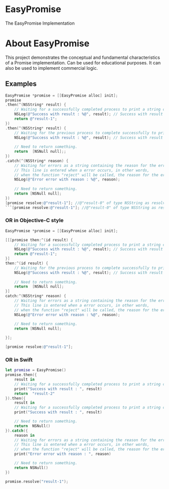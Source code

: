 # EasyPromise
The EasyPromise Implementation

# About EasyPromise
This project demonstrates the conceptual and fundamental characteristics of a Promise implementation. Can be used for educational purposes. It can also be used to implement commercial logic.

## Examples

```objectivec
EasyPromise *promise = [[EasyPromise alloc] init];
promise
.then(^(NSString* result) {
	// Waiting for a successfully completed process to print a string containing the result of the process.
	NSLog(@"Success with result : %@", result); // Success with result : result-0
	return @"result-1";
})
.then(^(NSString* result) {
	// Waiting for the previous process to complete successfully to print a string containing the result of the previous process.
	NSLog(@"Success with result : %@", result); // Success with result : result-1
	
	// Need to return something.
	return  [NSNull null];;
})
.catch(^(NSString* reason) {
	// Waiting for errors as a string containing the reason for the error. 
	// This line is entered when a error occurs, in other words, 
	// when the function "reject" will be called, the reason for the error will be passed to it as an argument.
	NSLog(@"Error error with reason : %@", reason);
	
	// Need to return something.
	return [NSNull null];
})
[promise resolve:@"result-1"]; //@"result-0" of type NSString as resolved value.
```[promise resolve:@"result-1"]; //@"result-0" of type NSString as resolved value.
```
    
### OR in Objective-C style
    
```objectivec
EasyPromise *promise = [[EasyPromise alloc] init];

[[[promise then:^(id result) {
    // Waiting for a successfully completed process to print a string containing the result of the process.
    NSLog(@"Success with result : %@", result); // Success with result : result-0
    return @"result-1";
}]
then:^(id result) {
    // Waiting for the previous process to complete successfully to print a string containing the result of the previous process.
    NSLog(@"Success with result : %@", result); // Success with result : result-1
    
    // Need to return something.
    return  [NSNull null];
}]
catch:^(NSString* reason) {
    // Waiting for errors as a string containing the reason for the error.
    // This line is entered when a error occurs, in other words,
    // when the function "reject" will be called, the reason for the error will be passed to it as an argument.
    NSLog(@"Error error with reason : %@", reason);
    
    // Need to return something.
    return [NSNull null];

}];

[promise resolve:@"result-1"];
```
    
### OR in Swift
    
```swift
let promise = EasyPromise()
promise.then({
	result in
	// Waiting for a successfully completed process to print a string containing the result of the process.
	print("Success with result : ", result)
	return  "result-2"
}).then({
	result in
	// Waiting for a successfully completed process to print a string containing the result of the process.
	print("Success with result : ", result)

	// Need to return something.
	return  NSNull()
}).catch({
	reason in
	// Waiting for errors as a string containing the reason for the error.
	// This line is entered when a error occurs, in other words,
	// when the function "reject" will be called, the reason for the error will be passed to it as an argument.
	print("Error error with reason : ", reason)

	// Need to return something.
	return NSNull()
})

promise.resolve("result-1");
```
